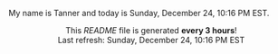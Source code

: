 My name is Tanner and today is Sunday, December 24, 10:16 PM EST.

<p align="center">This <i>README</i> file is generated <b>every 3 hours</b>!</br>Last refresh: Sunday, December 24, 10:16 PM EST<br /></p>
